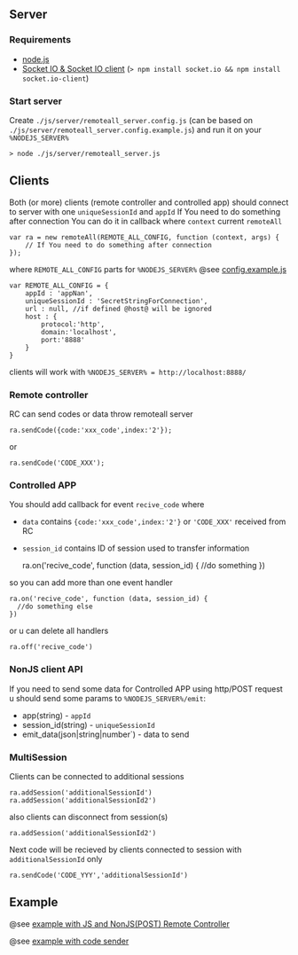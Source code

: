 ## Server

### Requirements 
* [node.js](http://nodejs.org/) 
* [Socket IO & Socket IO client](http://socket.io) (`> npm install socket.io && npm install socket.io-client`)

### Start server

Create `./js/server/remoteall_server.config.js` (can be based on `./js/server/remoteall_server.config.example.js`) and run it on your `%NODEJS_SERVER%`

    > node ./js/server/remoteall_server.js

## Clients


Both (or more) clients (remote controller and controlled app) should connect  to server with one `uniqueSessionId` and `appId`
If You need to do something after connection You can do it in callback where `context` current `remoteAll`

    var ra = new remoteAll(REMOTE_ALL_CONFIG, function (context, args) {
        // If You need to do something after connection
    });

where `REMOTE_ALL_CONFIG` parts for `%NODEJS_SERVER%` @see [config.example.js](https://github.com/immosmart/remoteall/blob/master/js/config.example.js)

    var REMOTE_ALL_CONFIG = {
        appId : 'appNan',
        uniqueSessionId : 'SecretStringForConnection',
        url : null, //if defined @host@ will be ignored
        host : {
            protocol:'http',
            domain:'localhost',
            port:'8888'
        }
    }

clients will work with `%NODEJS_SERVER% = http://localhost:8888/`

### Remote controller 

RC can send codes or data throw remoteall server

    ra.sendCode({code:'xxx_code',index:'2'});
    
  or
  
    ra.sendCode('CODE_XXX');

### Controlled APP

You should add callback for event `recive_code` where
* `data` contains `{code:'xxx_code',index:'2'}` or `'CODE_XXX'` received from RC
* `session_id` contains  ID of session  used to transfer information

    ra.on('recive_code', function (data, session_id) {
      //do something
    })
    
so you can add more than one event handler

    ra.on('recive_code', function (data, session_id) {
      //do something else
    })

or u can delete all handlers

    ra.off('recive_code')

### NonJS client API

If you need to send some data for Controlled APP using http/POST request u should send some params to `%NODEJS_SERVER%/emit`:
* app(string) - `appId`
* session_id(string) - `uniqueSessionId`
* emit_data(json|string|number`) - data to send

### MultiSession

Clients can be connected to additional sessions
    
    ra.addSession('additionalSessionId')
    ra.addSession('additionalSessionId2')

also clients can disconnect from session(s)

    ra.addSession('additionalSessionId2')

Next code will be recieved by clients connected to session with `additionalSessionId` only

    ra.sendCode('CODE_YYY','additionalSessionId')

## Example

@see [example with JS and NonJS(POST) Remote Controller](https://github.com/immosmart/remoteall/blob/master/example/client_and_rc/)

@see [example with code sender](https://github.com/immosmart/remoteall/blob/master/example/one_page_client_and_rc/index.html)
